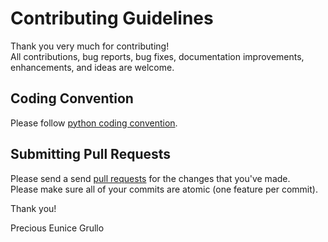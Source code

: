 # Contributing Guidelines

Thank you very much for contributing!  
All contributions, bug reports, bug fixes, documentation improvements, enhancements, and ideas are welcome.

## Coding Convention
Please follow [python coding convention](https://peps.python.org/pep-0008/).

## Submitting Pull Requests
Please send a send [pull requests](http://help.github.com/pull-requests/) for the changes that you've made.  
Please make sure all of your commits are atomic (one feature per commit).


Thank you!

Precious Eunice Grullo
